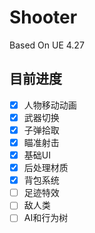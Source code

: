 # Shooter

Based On UE 4.27

## 目前进度

- [x] 人物移动动画
- [x] 武器切换
- [x] 子弹拾取
- [x] 瞄准射击
- [x] 基础UI
- [x] 后处理材质
- [x] 背包系统
- [ ] 足迹特效
- [ ] 敌人类
- [ ] AI和行为树